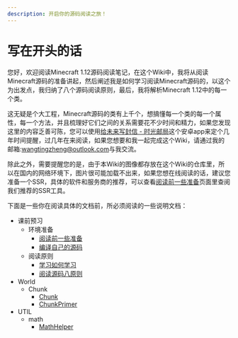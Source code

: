 ```yaml
---
description: 开启你的源码阅读之旅！
---
```


# 写在开头的话

您好，欢迎阅读Minecraft 1.12源码阅读笔记，在这个Wiki中，我将从阅读Minecraft源码的准备讲起，然后阐述我是如何学习阅读Minecraft源码的，以这个为出发点，我归纳了八个源码阅读原则，最后，我将解析Minecraft 1.12中的每一个类。

这无疑是个大工程，Minecraft源码的类有上千个，想搞懂每一个类的每一个属性，每一个方法，并且梳理好它们之间的关系需要花不少时间和精力，如果您发现这里的内容乏善可陈，您可以使用[给未来写封信 - 时光邮局](https://www.coolapk.com/apk/com.kongzue.tofuture)这个安卓app来定个几年时间提醒，过几年在来阅读，如果您想要和我一起完成这个Wiki，请通过我的邮箱:[wangtingzheng@outlook.com](mailto:wangtingzheng@outlook.com)与我交流。

除此之外，需要提醒您的是，由于本Wiki的图像都存放在这个Wiki的仓库里，所以在国内的网络环境下，图片很可能加载不出来，如果您想在线阅读的话，建议您准备一个SSR，具体的软件和服务商的推荐，可以查看[阅读前一些准备](https://wangtingzheng.gitbook.io/minecraft-source-code-wiki/yue-du-qian-yi-xie-zhun-bei)页面里查阅我们推荐的SSR工具。

下面是一些你在阅读具体的文档前，所必须阅读的一些说明文档：

* 课前预习
  * 环境准备
    * [阅读前一些准备](https://wangtingzheng.gitbook.io/minecraft-source-code-wiki/yue-du-qian-yi-xie-zhun-bei)
    * [编译自己的源码](https://wangtingzheng.gitbook.io/minecraft-source-code-wiki/bian-yi-zi-ji-de-yuan-ma)
  * 阅读原则
    * [学习如何学习](https://wangtingzheng.gitbook.io/minecraft-source-code-wiki/xue-xi-ru-he-xue-xi)
    * [阅读源码八原则](https://wangtingzheng.gitbook.io/minecraft-source-code-wiki/yue-du-yuan-ma-ba-yuan-ze)
* World
  * Chunk
    * [Chunk](https://wangtingzheng.gitbook.io/minecraft-source-code-wiki/world/chunk-package/chunk)
    * [ChunkPrimer](https://wangtingzheng.gitbook.io/minecraft-source-code-wiki/world/chunk-package/chunkprimer)
* UTIL
  * math
    * [MathHelper](https://wangtingzheng.gitbook.io/minecraft-source-code-wiki/util/math/mathhelper)



